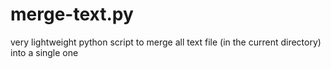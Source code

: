 # merge-text.py
very lightweight python script to merge all text file (in the current directory) into a single one

